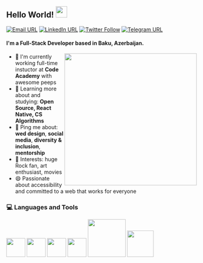 ## Hello World! <img src="https://raw.githubusercontent.com/iampavangandhi/iampavangandhi/master/gifs/Hi.gif" width="30px"></h2>

[![Email URL](https://img.shields.io/twitter/url?label=email&logo=gmail&style=social&url=http%3A%2F%2Fmailto%3Aanarsafar@outlook.com)](mailto:anarsafar@outlook.com)
[![LinkedIn URL](https://img.shields.io/twitter/url?label=LinkedIn&logo=linkedin&style=social&url=https%3A%2F%2Fwww.linkedin.com%2Fin%2Fanarsafarov)](https://linkedin.com/in/anarsafarov)
[![Twitter Follow](https://img.shields.io/twitter/follow/anarsfarov?style=social)](https://twitter.com/intent/follow?screen_name=anarsfarov)
[![Telegram URL](https://img.shields.io/twitter/url?label=Telegram&logo=telegram&style=social&url=https%3A%2F%2Ft.me%2Fanarsafarov)](https://t.me/anarsafarov)

#### I'm a Full-Stack Developer based in Baku, Azerbaijan.

[<img align="right" width="350" src="https://github-readme-stats.vercel.app/api?username=anarsafar&show_icons=true"/>](https://github.com/anarsafar/)

- 🏢 I'm currently working full-time instuctor at **Code Academy** with awesome peeps 
- 🌱 Learning more about and studying: **Open Source, React Native, CS Algorithms**
- 💬 Ping me about: **wed design**, **social media**, **diversity & inclusion**, **mentorship**
- 🖤 Interests: huge Rock fan, art enthusiast, movies
- 😄 Passionate about accessibility and committed to a web that works for everyone
 
<div>
  <h3>💻 Languages and Tools </h3>
  <p>
    <img src="https://media3.giphy.com/media/ln7z2eWriiQAllfVcn/200w.webp" width="50">
    <img src="https://i.giphy.com/media/eNAsjO55tPbgaor7ma/200w.webp" width="50">
    <img src="https://i.giphy.com/media/IdyAQJVN2kVPNUrojM/200.webp" width="50">
    <img src="https://media3.giphy.com/media/kdFc8fubgS31b8DsVu/giphy.webp" width="50">
    <img src="https://media.giphy.com/media/kH1DBkPNyZPOk0BxrM/giphy.gif" width="100">
    <img src="https://media.giphy.com/media/SsCYf6DRFJrOpP0IoM/giphy.gif" width="70">
  <p>
</div> 
